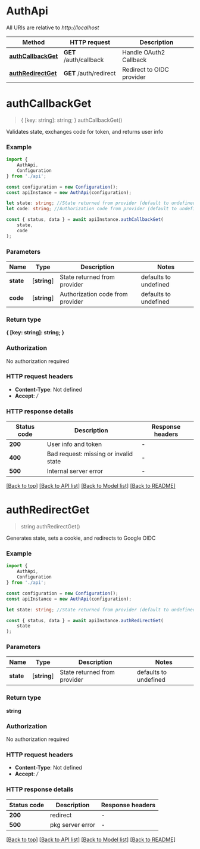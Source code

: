 # AuthApi

All URIs are relative to *http://localhost*

|Method | HTTP request | Description|
|------------- | ------------- | -------------|
|[**authCallbackGet**](#authcallbackget) | **GET** /auth/callback | Handle OAuth2 Callback|
|[**authRedirectGet**](#authredirectget) | **GET** /auth/redirect | Redirect to OIDC provider|

# **authCallbackGet**
> { [key: string]: string; } authCallbackGet()

Validates state, exchanges code for token, and returns user info

### Example

```typescript
import {
    AuthApi,
    Configuration
} from './api';

const configuration = new Configuration();
const apiInstance = new AuthApi(configuration);

let state: string; //State returned from provider (default to undefined)
let code: string; //Authorization code from provider (default to undefined)

const { status, data } = await apiInstance.authCallbackGet(
    state,
    code
);
```

### Parameters

|Name | Type | Description  | Notes|
|------------- | ------------- | ------------- | -------------|
| **state** | [**string**] | State returned from provider | defaults to undefined|
| **code** | [**string**] | Authorization code from provider | defaults to undefined|


### Return type

**{ [key: string]: string; }**

### Authorization

No authorization required

### HTTP request headers

 - **Content-Type**: Not defined
 - **Accept**: */*


### HTTP response details
| Status code | Description | Response headers |
|-------------|-------------|------------------|
|**200** | User info and token |  -  |
|**400** | Bad request: missing or invalid state |  -  |
|**500** | Internal server error |  -  |

[[Back to top]](#) [[Back to API list]](../README.md#documentation-for-api-endpoints) [[Back to Model list]](../README.md#documentation-for-models) [[Back to README]](../README.md)

# **authRedirectGet**
> string authRedirectGet()

Generates state, sets a cookie, and redirects to Google OIDC

### Example

```typescript
import {
    AuthApi,
    Configuration
} from './api';

const configuration = new Configuration();
const apiInstance = new AuthApi(configuration);

let state: string; //State returned from provider (default to undefined)

const { status, data } = await apiInstance.authRedirectGet(
    state
);
```

### Parameters

|Name | Type | Description  | Notes|
|------------- | ------------- | ------------- | -------------|
| **state** | [**string**] | State returned from provider | defaults to undefined|


### Return type

**string**

### Authorization

No authorization required

### HTTP request headers

 - **Content-Type**: Not defined
 - **Accept**: */*


### HTTP response details
| Status code | Description | Response headers |
|-------------|-------------|------------------|
|**200** | redirect |  -  |
|**500** | pkg server error |  -  |

[[Back to top]](#) [[Back to API list]](../README.md#documentation-for-api-endpoints) [[Back to Model list]](../README.md#documentation-for-models) [[Back to README]](../README.md)

